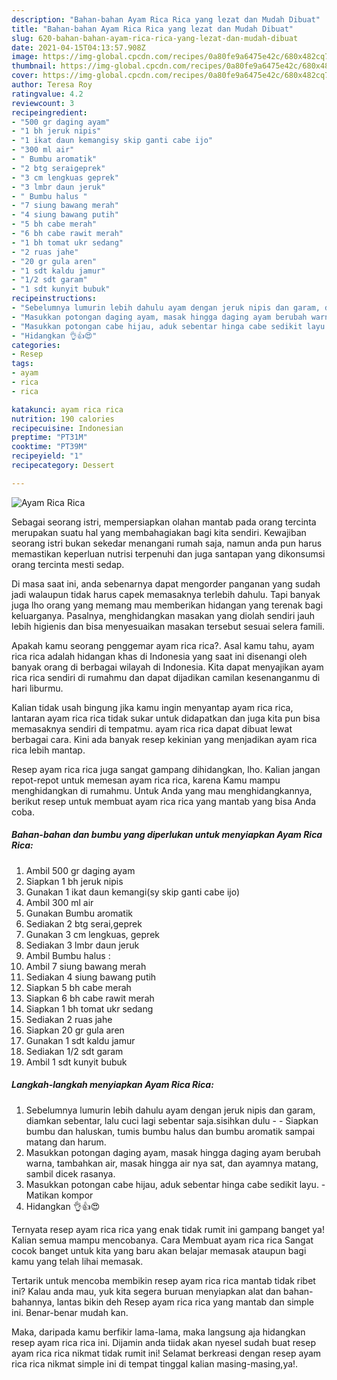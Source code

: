 ```yaml
---
description: "Bahan-bahan Ayam Rica Rica yang lezat dan Mudah Dibuat"
title: "Bahan-bahan Ayam Rica Rica yang lezat dan Mudah Dibuat"
slug: 620-bahan-bahan-ayam-rica-rica-yang-lezat-dan-mudah-dibuat
date: 2021-04-15T04:13:57.908Z
image: https://img-global.cpcdn.com/recipes/0a80fe9a6475e42c/680x482cq70/ayam-rica-rica-foto-resep-utama.jpg
thumbnail: https://img-global.cpcdn.com/recipes/0a80fe9a6475e42c/680x482cq70/ayam-rica-rica-foto-resep-utama.jpg
cover: https://img-global.cpcdn.com/recipes/0a80fe9a6475e42c/680x482cq70/ayam-rica-rica-foto-resep-utama.jpg
author: Teresa Roy
ratingvalue: 4.2
reviewcount: 3
recipeingredient:
- "500 gr daging ayam"
- "1 bh jeruk nipis"
- "1 ikat daun kemangisy skip ganti cabe ijo"
- "300 ml air"
- " Bumbu aromatik"
- "2 btg seraigeprek"
- "3 cm lengkuas geprek"
- "3 lmbr daun jeruk"
- " Bumbu halus "
- "7 siung bawang merah"
- "4 siung bawang putih"
- "5 bh cabe merah"
- "6 bh cabe rawit merah"
- "1 bh tomat ukr sedang"
- "2 ruas jahe"
- "20 gr gula aren"
- "1 sdt kaldu jamur"
- "1/2 sdt garam"
- "1 sdt kunyit bubuk"
recipeinstructions:
- "Sebelumnya lumurin lebih dahulu ayam dengan jeruk nipis dan garam, diamkan sebentar, lalu cuci lagi sebentar saja.sisihkan dulu  Siapkan bumbu dan haluskan, tumis bumbu halus dan bumbu aromatik sampai matang dan harum."
- "Masukkan potongan daging ayam, masak hingga daging ayam berubah warna, tambahkan air, masak hingga air nya sat, dan ayamnya matang, sambil dicek rasanya."
- "Masukkan potongan cabe hijau, aduk sebentar hinga cabe sedikit layu.  Matikan kompor"
- "Hidangkan 👌👍😍"
categories:
- Resep
tags:
- ayam
- rica
- rica

katakunci: ayam rica rica 
nutrition: 190 calories
recipecuisine: Indonesian
preptime: "PT31M"
cooktime: "PT39M"
recipeyield: "1"
recipecategory: Dessert

---
```



![Ayam Rica Rica](https://img-global.cpcdn.com/recipes/0a80fe9a6475e42c/680x482cq70/ayam-rica-rica-foto-resep-utama.jpg)

Sebagai seorang istri, mempersiapkan olahan mantab pada orang tercinta merupakan suatu hal yang membahagiakan bagi kita sendiri. Kewajiban seorang istri bukan sekedar menangani rumah saja, namun anda pun harus memastikan keperluan nutrisi terpenuhi dan juga santapan yang dikonsumsi orang tercinta mesti sedap.

Di masa  saat ini, anda sebenarnya dapat mengorder panganan yang sudah jadi walaupun tidak harus capek memasaknya terlebih dahulu. Tapi banyak juga lho orang yang memang mau memberikan hidangan yang terenak bagi keluarganya. Pasalnya, menghidangkan masakan yang diolah sendiri jauh lebih higienis dan bisa menyesuaikan masakan tersebut sesuai selera famili. 



Apakah kamu seorang penggemar ayam rica rica?. Asal kamu tahu, ayam rica rica adalah hidangan khas di Indonesia yang saat ini disenangi oleh banyak orang di berbagai wilayah di Indonesia. Kita dapat menyajikan ayam rica rica sendiri di rumahmu dan dapat dijadikan camilan kesenanganmu di hari liburmu.

Kalian tidak usah bingung jika kamu ingin menyantap ayam rica rica, lantaran ayam rica rica tidak sukar untuk didapatkan dan juga kita pun bisa memasaknya sendiri di tempatmu. ayam rica rica dapat dibuat lewat berbagai cara. Kini ada banyak resep kekinian yang menjadikan ayam rica rica lebih mantap.

Resep ayam rica rica juga sangat gampang dihidangkan, lho. Kalian jangan repot-repot untuk memesan ayam rica rica, karena Kamu mampu menghidangkan di rumahmu. Untuk Anda yang mau menghidangkannya, berikut resep untuk membuat ayam rica rica yang mantab yang bisa Anda coba.

<!--inarticleads1-->

##### Bahan-bahan dan bumbu yang diperlukan untuk menyiapkan Ayam Rica Rica:

1. Ambil 500 gr daging ayam
1. Siapkan 1 bh jeruk nipis
1. Gunakan 1 ikat daun kemangi(sy skip ganti cabe ijo)
1. Ambil 300 ml air
1. Gunakan  Bumbu aromatik
1. Sediakan 2 btg serai,geprek
1. Gunakan 3 cm lengkuas, geprek
1. Sediakan 3 lmbr daun jeruk
1. Ambil  Bumbu halus :
1. Ambil 7 siung bawang merah
1. Sediakan 4 siung bawang putih
1. Siapkan 5 bh cabe merah
1. Siapkan 6 bh cabe rawit merah
1. Siapkan 1 bh tomat ukr sedang
1. Sediakan 2 ruas jahe
1. Siapkan 20 gr gula aren
1. Gunakan 1 sdt kaldu jamur
1. Sediakan 1/2 sdt garam
1. Ambil 1 sdt kunyit bubuk




<!--inarticleads2-->

##### Langkah-langkah menyiapkan Ayam Rica Rica:

1. Sebelumnya lumurin lebih dahulu ayam dengan jeruk nipis dan garam, diamkan sebentar, lalu cuci lagi sebentar saja.sisihkan dulu -  - Siapkan bumbu dan haluskan, tumis bumbu halus dan bumbu aromatik sampai matang dan harum.
1. Masukkan potongan daging ayam, masak hingga daging ayam berubah warna, tambahkan air, masak hingga air nya sat, dan ayamnya matang, sambil dicek rasanya.
1. Masukkan potongan cabe hijau, aduk sebentar hinga cabe sedikit layu.  - Matikan kompor
1. Hidangkan 👌👍😍




Ternyata resep ayam rica rica yang enak tidak rumit ini gampang banget ya! Kalian semua mampu mencobanya. Cara Membuat ayam rica rica Sangat cocok banget untuk kita yang baru akan belajar memasak ataupun bagi kamu yang telah lihai memasak.

Tertarik untuk mencoba membikin resep ayam rica rica mantab tidak ribet ini? Kalau anda mau, yuk kita segera buruan menyiapkan alat dan bahan-bahannya, lantas bikin deh Resep ayam rica rica yang mantab dan simple ini. Benar-benar mudah kan. 

Maka, daripada kamu berfikir lama-lama, maka langsung aja hidangkan resep ayam rica rica ini. Dijamin anda tiidak akan nyesel sudah buat resep ayam rica rica nikmat tidak rumit ini! Selamat berkreasi dengan resep ayam rica rica nikmat simple ini di tempat tinggal kalian masing-masing,ya!.

